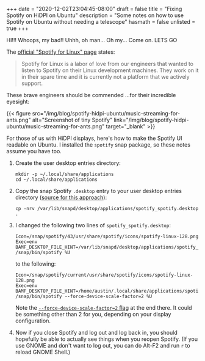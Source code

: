 +++
date = "2020-12-02T23:04:45-08:00"
draft = false
title = "Fixing Spotify on HiDPI on Ubuntu"
description = "Some notes on how to use Spotify on Ubuntu without needing a telescope"
hasmath = false
unlisted = true
+++

HI!!! Whoops, my bad!! Uhhh, oh man... Oh my... Come on. LETS GO

The [official "Spotify for Linux" page][1] states:

> Spotify for Linux is a labor of love from our engineers that wanted to
> listen to Spotify on their Linux development machines. They work on it
> in their spare time and it is currently not a platform that we
> actively support.

These brave engineers should be commended ...for their incredible
eyesight:

{{< figure src="/img/blog/spotify-hidpi-ubuntu/music-streaming-for-ants.png" alt="Screenshot of tiny Spotify" link="/img/blog/spotify-hidpi-ubuntu/music-streaming-for-ants.png" target="_blank" >}}

For those of us with HiDPI displays, here's how to make the Spotify UI
readable on Ubuntu. I installed the `spotify` snap package, so these
notes assume you have too.

 1. Create the user desktop entries directory:

        mkdir -p ~/.local/share/applications
        cd ~/.local/share/applications

 2. Copy the snap Spotify `.desktop` entry to your user desktop entries directory ([source for this approach][2]):

        cp -nrv /var/lib/snapd/desktop/applications/spotify_spotify.desktop .

 3. I changed the following two lines of `spotify_spotify.desktop`:

        Icon=/snap/spotify/43/usr/share/spotify/icons/spotify-linux-128.png
        Exec=env BAMF_DESKTOP_FILE_HINT=/var/lib/snapd/desktop/applications/spotify_spotify.desktop /snap/bin/spotify %U

    to the following:

        Icon=/snap/spotify/current/usr/share/spotify/icons/spotify-linux-128.png
        Exec=env BAMF_DESKTOP_FILE_HINT=/home/austin/.local/share/applications/spotify_spotify.desktop /snap/bin/spotify --force-device-scale-factor=2 %U

    Note the [`--force-device-scale-factor=2` flag][3] at the end there.
    It could be something other than 2 for you, depending on your
    display configuration.

 4. Now if you close Spotify and log out and log back in, you should
    hopefully be able to actually see things when you reopen Spotify.
    (If you use GNOME and don't want to log out, you can do Alt-F2 and
    run `r` to reload GNOME Shell.)

[1]: https://www.spotify.com/us/download/linux/
[2]: https://forum.snapcraft.io/t/overriding-desktop-files-on-ubuntu-snaps/6599/2
[3]: https://community.spotify.com/t5/Desktop-Linux/Feature-Request-Fix-HiDPI-scaling-in-linux/m-p/2257705/highlight/true#M3028

<style>
    #content figure img {
        max-width: 100%;
    }
</style>
